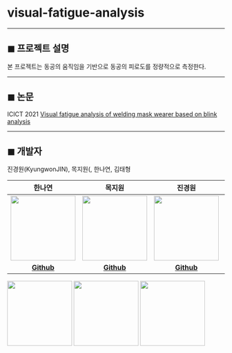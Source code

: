 # visual-fatigue-analysis


---
## ◼ 프로젝트 설명
본 프로젝트는 동공의 움직임을 기반으로 동공의 피로도를 정량적으로 측정한다.


---
## ◼ 논문
ICICT 2021
[Visual fatigue analysis of welding mask wearer based on blink analysis](https://drive.google.com/file/d/1VjO1nBAddad340xkDOA79pc2VNdl815T/view?usp=sharing)



---
## ◼ 개발자
진경원(KyungwonJIN), 목지원(, 한나연, 김태형

|                 한나연               |                 목지원                |              진경원               |                   김태형                   |
| :------------------------------------------: | :-----------------------------------------: | :----------------------------------------: | :---------------------------------------------: | 
| <img src="https://github.com/HanNayeoniee/visual-fatigue-analysis/img/ny.jfif" width=150px> | <img src="https://github.com/HanNayeoniee/visual-fatigue-analysis/img/mjw.jfif" width=150px> | <img src="https://github.com/HanNayeoniee/visual-fatigue-analysis/img/jin.png" width=150px> | <img src="https://github.com/HanNayeoniee/visual-fatigue-analysis/img/tk.png" width=150px> |
|                   **[Github](https://github.com/HanNayeoniee)**                   |                   **[Github](https://github.com/mjw2705)**                   |               **[Github](https://github.com/KyungwonJIN)**               |                   **[Github](https://github.com/thekim9304)**                   |





<img src="https://github.com/HanNayeoniee/visual-fatigue-analysis/img/mjw.jfif" width=150px>
<img src="https://github.com/HanNayeoniee/visual-fatigue-analysis/img/jin.png" width=150px>
<img src="https://github.com/HanNayeoniee/visual-fatigue-analysis/img/tk.png" width=150px>


